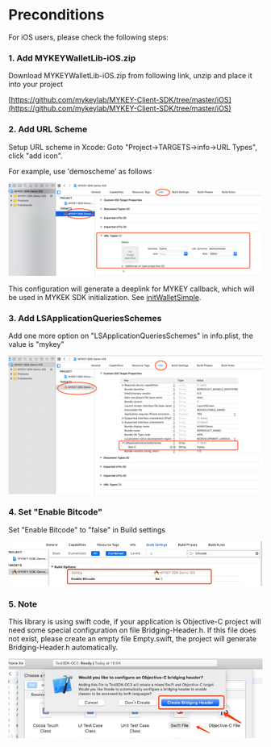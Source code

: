 # Preconditions

For iOS users, please check the following steps:

### 1. Add MYKEYWalletLib-iOS.zip

Download MYKEYWalletLib-iOS.zip from following link, unzip and place it into your project

​[https://github.com/mykeylab/MYKEY-Client-SDK/tree/master/iOS](https://github.com/mykeylab/MYKEY-Client-SDK/tree/master/iOS)​

### 2. Add URL Scheme

Setup URL scheme in Xcode: Goto "Project-&gt;TARGETS-&gt;info-&gt;URL Types", click "add icon".

For example, use 'demoscheme' as follows 

![](../../.gitbook/assets/demoschema.png)

This configuration will generate a deeplink for MYKEY callback, which will be used in MYKEK SDK initialization. See [initWalletSimple](../../dive-into-mykey/classes-and-methods/#initsimplerequest).

### 3. Add LSApplicationQueriesSchemes

Add one more option on "LSApplicationQueriesSchemes" in info.plist, the value is "mykey"

![](../../.gitbook/assets/info.list.png)

### 4. Set "Enable Bitcode"

Set "Enable Bitcode" to "false" in Build settings

![](../../.gitbook/assets/enable-bitcode.png)

### 5. Note

This library is using swift code, if your application is Objective-C project will need some special configuration on file Bridging-Header.h. If this file does not exist, please create an empty file Empty.swift, the project will generate Bridging-Header.h automatically.

![](../../.gitbook/assets/bridingheader.png)

